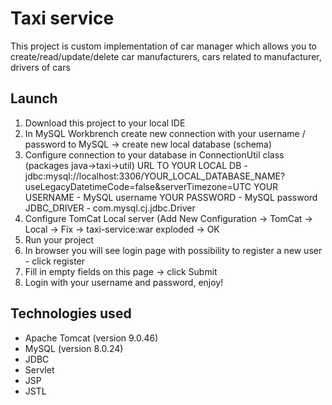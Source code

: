 # Taxi service
This project is custom implementation of car manager which allows you to create/read/update/delete car manufacturers, cars related to manufacturer, drivers of cars

## Launch
1. Download this project to your local IDE
2. In MySQL Workbrench create new connection with your username / password to MySQL -> create new local database (schema)
3. Configure connection to your database in ConnectionUtil class (packages java->taxi->util)
    URL TO YOUR LOCAL DB - jdbc:mysql://localhost:3306/YOUR_LOCAL_DATABASE_NAME?useLegacyDatetimeCode=false&serverTimezone=UTC
    YOUR USERNAME - MySQL username
    YOUR PASSWORD - MySQL password
    JDBC_DRIVER - com.mysql.cj.jdbc.Driver
4. Configure TomCat Local server (Add New Configuration -> TomCat -> Local -> Fix -> taxi-service:war exploded -> OK
5. Run your project
6. In browser you will see login page with possibility to register a new user - click register
7. Fill in empty fields on this page -> click Submit
8. Login with your username and password, enjoy!

## Technologies used
- Apache Tomcat (version 9.0.46)
- MySQL (version 8.0.24)
- JDBC
- Servlet
- JSP
- JSTL
